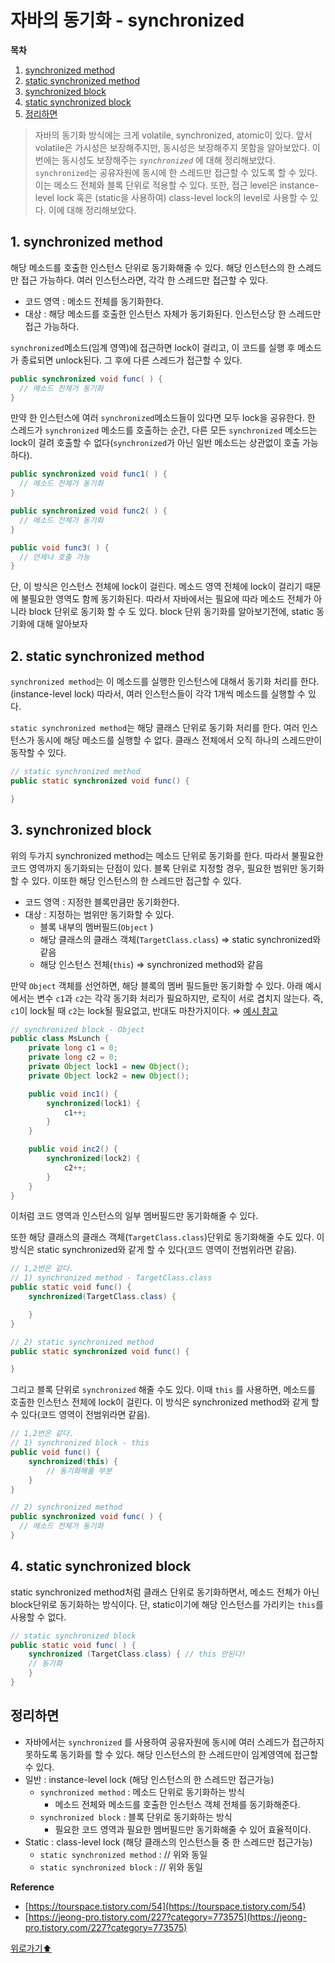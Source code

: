 # 자바의 동기화 - synchronized


**목차**
1. [synchronized method](#1-synchronized-method)
2. [static synchronized method](#2-static-synchronized-method)
3. [synchronized block](#3-synchronized-block)
4. [static synchronized block](#4-static-synchronized-block)
5. [정리하면](#정리하면)


> 자바의 동기화 방식에는 크게 volatile, synchronized, atomic이 있다. 앞서 volatile은 가시성은 보장해주지만, 동시성은 보장해주지 못함을 알아보았다. 이번에는 동시성도 보장해주는  *`synchronized`* 에 대해 정리해보았다. `synchronized`는 공유자원에 동시에 한 스레드만 접근할 수 있도록 할 수 있다. 이는 메소드 전체와 블록 단위로 적용할 수 있다. 또한, 접근 level은 instance-level lock 혹은 (static을 사용하여) class-level lock의 level로 사용할 수 있다. 이에 대해 정리해보았다.
> 

## 1. synchronized method

해당 메소드를 호출한 인스턴스 단위로 동기화해줄 수 있다. 해당 인스턴스의 한 스레드만 접근 가능하다. 여러 인스턴스라면, 각각 한 스레드만 접근할 수 있다.

- 코드 영역 : 메소드 전체를 동기화한다.
- 대상 : 해당 메소드를 호출한 인스턴스 자체가 동기화된다. 인스턴스당 한 스레드만 접근 가능하다.

`synchronized`메소드(임계 영역)에 접근하면 lock이 걸리고, 이 코드를 실행 후 메소드가 종료되면 unlock된다. 그 후에 다른 스레드가 접근할 수 있다.

```java
public synchronized void func( ) {
  // 메소드 전체가 동기화
}
```

만약 한 인스턴스에 여러 `synchronized`메소드들이 있다면 모두 lock을 공유한다. 한 스레드가 `synchronized` 메소드를 호출하는 순간, 다른 모든  `synchronized` 메소드는 lock이 걸려 호출할 수 없다(`synchronized`가 아닌 일반 메소드는 상관없이 호출 가능하다).

```java
public synchronized void func1( ) {
  // 메소드 전체가 동기화
}

public synchronized void func2( ) {
  // 메소드 전체가 동기화
}

public void func3( ) {
  // 언제나 호출 가능
}
```

단, 이 방식은 인스턴스 전체에 lock이 걸린다. 메소드 영역 전체에 lock이 걸리기 때문에 불필요한 영역도 함께 동기화된다. 따라서 자바에서는 필요에 따라 메소드 전체가 아니라 block 단위로 동기화 할 수 도 있다. block 단위 동기화를 알아보기전에, static 동기화에 대해 알아보자

## 2. static synchronized method

`synchronized method`는 이 메소드를 실행한 인스턴스에 대해서 동기화 처리를 한다. (instance-level lock) 따라서, 여러 인스턴스들이 각각 1개씩 메소드를 실행할 수 있다.

`static synchronized method`는 해당 클래스 단위로 동기화 처리를 한다. 여러 인스턴스가 동시에 해당 메소드를 실행할 수 없다. 클래스 전체에서 오직 하나의 스레드만이 동작할 수 있다.

```java
// static synchronized method
public static synchronized void func() { 

}
```

## 3. synchronized block

위의 두가지 synchronized method는 메소드 단위로 동기화를 한다. 따라서 불필요한 코드 영역까지 동기화되는 단점이 있다. 블록 단위로 지정할 경우, 필요한 범위만 동기화할 수 있다. 이또한 해당 인스턴스의 한 스레드만 접근할 수 있다.

- 코드 영역 : 지정한 블록만큼만 동기화한다.
- 대상 : 지정하는 범위만 동기화할 수 있다.
    - 블록 내부의 멤버필드(`Object` )
    - 해당 클래스의 클래스 객체(`TargetClass.class`) ⇒ static synchronized와 같음
    - 해당 인스턴스 전체(`this`)  ⇒ synchronized method와 같음

만약  `Object` 객체를 선언하면, 해당 블록의 멤버 필드들만 동기화할 수 있다. 아래 예시에서는 변수 `c1`과 `c2`는 각각 동기화 처리가 필요하지만, 로직이 서로 겹치지 않는다. 즉, `c1`이 lock될 때 `c2`는 lock될 필요없고, 반대도 마찬가지이다.  ⇒ [예시 참고](https://docs.oracle.com/javase/tutorial/essential/concurrency/locksync.html)

```java
// synchronized block - Object
public class MsLunch {
    private long c1 = 0;
    private long c2 = 0;
    private Object lock1 = new Object();
    private Object lock2 = new Object();

    public void inc1() {
        synchronized(lock1) { 
            c1++;
        }
    }

    public void inc2() {
        synchronized(lock2) { 
            c2++;
        }
    }
}
```

이처럼 코드 영역과 인스턴스의 일부 멤버필드만 동기화해줄 수 있다. 

또한 해당 클래스의 클래스 객체(`TargetClass.class`)단위로 동기화해줄 수도 있다. 이 방식은 static synchronized와 같게 할 수 있다(코드 영역이 전범위라면 같음).

```java
// 1,2번은 같다.
// 1) synchronized method - TargetClass.class
public static void func() { 
	synchronized(TargetClass.class) { 

	} 
}

// 2) static synchronized method 
public static synchronized void func() { 

}
```

그리고 블록 단위로 `synchronized` 해줄 수도 있다. 이때 `this` 를 사용하면, 메소드를 호출한 인스턴스 전체에 lock이 걸린다. 이 방식은 synchronized method와 같게 할 수 있다(코드 영역이 전범위라면 같음).

```java
// 1,2번은 같다.
// 1) synchronized block - this
public void func() {
	synchronized(this) { 
		// 동기화해줄 부분
	}
}

// 2) synchronized method
public synchronized void func( ) {
  // 메소드 전체가 동기화
}
```

## 4. static synchronized block

static synchronized method처럼 클래스 단위로 동기화하면서, 메소드 전체가 아닌 block단위로 동기화하는 방식이다. 단, static이기에 해당 인스턴스를 가리키는 `this`를 사용할 수 없다. 

```java
// static synchronized block
public static void func( ) {
	synchronized (TargetClass.class) { // this 안된다!
	// 동기화
	}
}
```

## 정리하면

- 자바에서는 `synchronized` 를 사용하여 공유자원에 동시에 여러 스레드가 접근하지 못하도록 동기화를 할 수 있다. 해당 인스턴스의 한 스레드만이 임계영역에 접근할 수 있다.
- 일반 : instance-level lock (해당 인스턴스의 한 스레드만 접근가능)
    - `synchronized method` : 메소드 단위로 동기화하는 방식
        - 메소드 전체와 메소드를 호출한 인스턴스 객체 전체를 동기화해준다.
    - `synchronized block` : 블록 단위로 동기화하는 방식
        - 필요한 코드 영역과 필요한 멤버필드만 동기화해줄 수 있어 효율적이다.
- Static : class-level lock (해당 클래스의 인스턴스들 중 한 스레드만 접근가능)
    - `static synchronized method` : // 위와 동일
    - `static synchronized block` :  // 위와 동일

**Reference**

- [https://tourspace.tistory.com/54](https://tourspace.tistory.com/54)
- [https://jeong-pro.tistory.com/227?category=773575](https://jeong-pro.tistory.com/227?category=773575)



[위로가기⬆](#자바의-동기화---synchronized)


